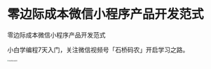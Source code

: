# 零边际成本微信小程序产品开发范式

零边际成本微信小程序产品开发范式

小白学编程7天入门，关注微信视频号「石桥码农」开启学习之路。

<img src="https://cdn.jsdelivr.net/gh/rixingyike/images/2021/2022011623590620220116235906.png" alt="石桥码农视频号" style="zoom: 20%;" />

